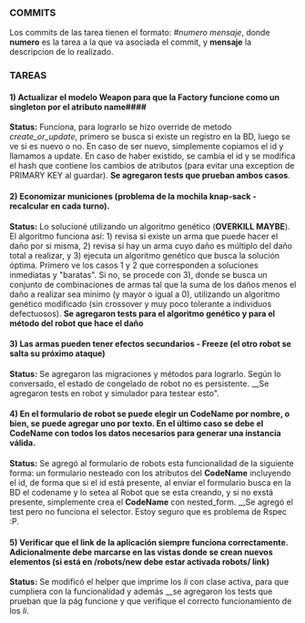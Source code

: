 ### COMMITS ###

Los commits de las tarea tienen el formato: _#numero mensaje_, donde __numero__ es la tarea a la que va asociada el commit, y  __mensaje__ la descripcion de lo realizado.

### TAREAS ###

#### 1) Actualizar el modelo Weapon para que la Factory funcione como un singleton por el atributo name####

__Status:__ Funciona, para lograrlo se hizo override de metodo _create_or_update_, primero se busca si existe un registro en la BD, luego se ve si es nuevo o no. En caso de ser nuevo, simplemente copiamos el id y llamamos a update. En caso de haber existido, se cambia el id y se modifica el hash que contiene los cambios de atributos (para evitar una exception de PRIMARY KEY al guardar). __Se agregaron tests que prueban ambos casos__.


#### 2) Economizar municiones (problema de la mochila knap-sack - recalcular en cada turno). ####

__Status:__ Lo solucioné utilizando un algoritmo genético (__OVERKILL MAYBE__).  El algoritmo funciona así: 1) revisa si existe un arma que puede hacer el daño por si misma, 2) revisa si hay un arma cuyo daño es múltiplo del daño total a realizar, y 3) ejecuta un algoritmo genético que busca la solución óptima. Primero ve los casos 1 y 2 que corresponden a soluciones inmediatas y "baratas". Si no, se procede con 3), donde se busca un conjunto de combinaciones de armas tal que la suma de los daños menos el daño a realizar sea mínimo (y mayor o igual a 0), utilizando un algoritmo genético modificado (sin crossover y muy poco tolerante a individuos defectuosos). __Se agregaron tests para el algoritmo genético y para el método del robot que hace el daño__

#### 3) Las armas pueden tener efectos secundarios - Freeze (el otro robot se salta su próximo ataque) ####
    
__Status:__ Se agregaron las migraciones y métodos para lograrlo. Según lo conversado, el estado de congelado de robot no es persistente. __Se agregaron tests en robot y simulador para testear esto".

#### 4) En el formulario de robot se puede elegir un CodeName por nombre, o bien, se puede agregar uno por texto. En el último caso se debe el CodeName con todos los datos necesarios para generar una instancia válida. ####

__Status:__ Se agregó al formulario de robots esta funcionalidad de la siguiente forma: un formulario nesteado con los atributos del __CodeName__ incluyendo el id, de forma que si el id está presente, al enviar el formulario busca en la BD el codename y lo setea al Robot que se esta creando, y si no exstá presente, simplemente crea el __CodeName__ con nested_form. __Se agregó el test pero no funciona el selector. Estoy seguro que es problema de Rspec :P.

#### 5) Verificar que el link de la aplicación siempre funciona correctamente. Adicionalmente debe marcarse en las vistas donde se crean nuevos elementos (si está en /robots/new debe estar activada robots/ link) ####

__Status:__ Se modificó el helper que imprime los _li_ con clase activa, para que cumpliera con la funcionalidad y además __se agregaron los tests que prueban que la pág funcione y que verifique el correcto funcionamiento de los _li_.
